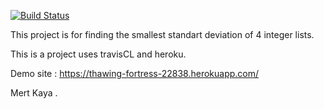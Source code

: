 [![Build Status](https://travis-ci.org/mertilovski/myDemoApp.svg?branch=master)](https://travis-ci.org/mertilovski/myDemoApp)


This project is for finding the smallest standart deviation of 4 integer lists.

This is a project uses travisCL and heroku.



Demo site : https://thawing-fortress-22838.herokuapp.com/

Mert Kaya
.

